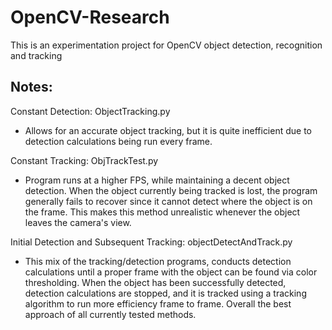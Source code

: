 # OpenCV-Research
This is an experimentation project for OpenCV object detection, recognition and tracking 

## Notes:

Constant Detection: ObjectTracking.py
  - Allows for an accurate object tracking, but it is quite inefficient due to detection calculations being run every frame.
  
Constant Tracking: ObjTrackTest.py
  - Program runs at a higher FPS, while maintaining a decent object detection. When the object currently being tracked is lost, the program generally fails to recover since it cannot detect where the object is on the frame. This makes this method unrealistic whenever the object leaves the camera's view.

Initial Detection and Subsequent Tracking: objectDetectAndTrack.py
  - This mix of the tracking/detection programs, conducts detection calculations until a proper frame with the object can be found via color thresholding. When the object has been successfully detected, detection calculations are stopped, and it is tracked using a tracking algorithm to run more efficiency frame to frame. Overall the best approach of all currently tested methods. 
